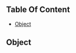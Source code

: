 <!-- START doctoc generated TOC please keep comment here to allow auto update -->
<!-- DON'T EDIT THIS SECTION, INSTEAD RE-RUN doctoc TO UPDATE -->
## Table Of Content

- [Object](#object)

<!-- END doctoc generated TOC please keep comment here to allow auto update -->

## Object